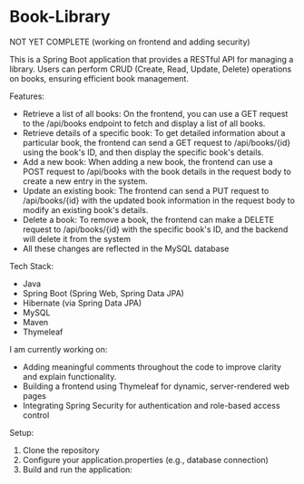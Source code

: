 ﻿# Book-Library
NOT YET COMPLETE (working on frontend and adding security)

This is a Spring Boot application that provides a RESTful API for managing a library. Users can perform CRUD (Create, Read, Update, Delete) operations on books, ensuring efficient book management.

Features:
- Retrieve a list of all books: On the frontend, you can use a GET request to the /api/books endpoint to fetch and display a list of all books.
- Retrieve details of a specific book: To get detailed information about a particular book, the frontend can send a GET request to /api/books/{id} using the book's ID, and   then display the specific book's details.
- Add a new book: When adding a new book, the frontend can use a POST request to /api/books with the book details in the request body to create a new entry in the system.
- Update an existing book: The frontend can send a PUT request to /api/books/{id} with the updated book information in the request body to modify an existing book's details.
- Delete a book: To remove a book, the frontend can make a DELETE request to /api/books/{id} with the specific book's ID, and the backend will delete it from the system
- All these changes are reflected in the MySQL database

Tech Stack:
- Java
- Spring Boot (Spring Web, Spring Data JPA)
- Hibernate (via Spring Data JPA)
- MySQL
- Maven
- Thymeleaf

I am currently working on:
- Adding meaningful comments throughout the code to improve clarity and explain functionality.
- Building a frontend using Thymeleaf for dynamic, server-rendered web pages
- Integrating Spring Security for authentication and role-based access control
  

Setup: 
1. Clone the repository
2. Configure your application.properties (e.g., database connection)
3. Build and run the application:
   







